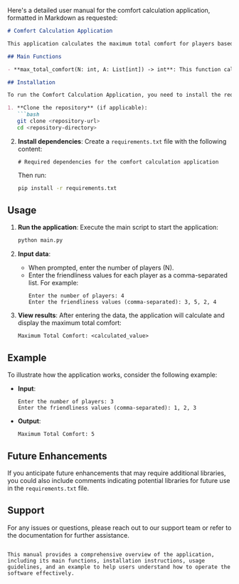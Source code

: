 Here's a detailed user manual for the comfort calculation application, formatted in Markdown as requested:

```markdown
# Comfort Calculation Application

This application calculates the maximum total comfort for players based on their friendliness values. It simulates the arrival of players in different orders and evaluates the optimal order to maximize comfort.

## Main Functions

- **max_total_comfort(N: int, A: List[int]) -> int**: This function calculates the maximum total comfort for N players with their friendliness values in list A. It handles the arrival of players and computes comfort based on their positions in a circular arrangement.

## Installation

To run the Comfort Calculation Application, you need to install the required dependencies. Follow the steps below:

1. **Clone the repository** (if applicable):
   ```bash
   git clone <repository-url>
   cd <repository-directory>
   ```

2. **Install dependencies**:
   Create a `requirements.txt` file with the following content:
   ```
   # Required dependencies for the comfort calculation application
   ```
   Then run:
   ```bash
   pip install -r requirements.txt
   ```

## Usage

1. **Run the application**:
   Execute the main script to start the application:
   ```bash
   python main.py
   ```

2. **Input data**:
   - When prompted, enter the number of players (N).
   - Enter the friendliness values for each player as a comma-separated list. For example:
     ```
     Enter the number of players: 4
     Enter the friendliness values (comma-separated): 3, 5, 2, 4
     ```

3. **View results**:
   After entering the data, the application will calculate and display the maximum total comfort:
   ```
   Maximum Total Comfort: <calculated_value>
   ```

## Example

To illustrate how the application works, consider the following example:

- **Input**:
  ```
  Enter the number of players: 3
  Enter the friendliness values (comma-separated): 1, 2, 3
  ```

- **Output**:
  ```
  Maximum Total Comfort: 5
  ```

## Future Enhancements

If you anticipate future enhancements that may require additional libraries, you could also include comments indicating potential libraries for future use in the `requirements.txt` file.

## Support

For any issues or questions, please reach out to our support team or refer to the documentation for further assistance.
```

This manual provides a comprehensive overview of the application, including its main functions, installation instructions, usage guidelines, and an example to help users understand how to operate the software effectively.